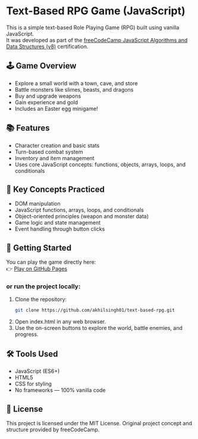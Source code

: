 # Text-Based RPG Game (JavaScript)

This is a simple text-based Role Playing Game (RPG) built using vanilla JavaScript.  
It was developed as part of the [freeCodeCamp JavaScript Algorithms and Data Structures (v8)](https://www.freecodecamp.org/learn/javascript-algorithms-and-data-structures-v8/) certification.

## 🕹️ Game Overview

- Explore a small world with a town, cave, and store
- Battle monsters like slimes, beasts, and dragons
- Buy and upgrade weapons
- Gain experience and gold
- Includes an Easter egg minigame!

## 📚 Features

- Character creation and basic stats
- Turn-based combat system
- Inventory and item management
- Uses core JavaScript concepts: functions, objects, arrays, loops, and conditionals

## 🧠 Key Concepts Practiced

- DOM manipulation
- JavaScript functions, arrays, loops, and conditionals
- Object-oriented principles (weapon and monster data)
- Game logic and state management
- Event handling through button clicks

## 🚀 Getting Started

You can play the game directly here:  
👉 [Play on GitHub Pages](https://akhilsingh01.github.io/text-based-rpg/)

### or run the project locally:

1. Clone the repository:
   ```bash
   git clone https://github.com/akhilsingh01/text-based-rpg.git
   ```
2. Open index.html in any web browser.
3. Use the on-screen buttons to explore the world, battle enemies, and progress.

## 🛠️ Tools Used

- JavaScript (ES6+)
- HTML5
- CSS for styling
- No frameworks — 100% vanilla code

## 📝 License

This project is licensed under the MIT License.
Original project concept and structure provided by freeCodeCamp.
